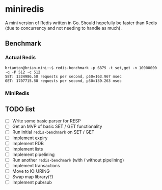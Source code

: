 # miniredis
A mini version of Redis written in Go. Should hopefully be faster than Redis (due to concurrency and not needing to handle as much).

## Benchmark
### Actual Redis
```
brianton@brian-mini:~$ redis-benchmark -p 6379 -t set,get -n 10000000 -q -P 512 -c 512
SET: 1334986.50 requests per second, p50=163.967 msec
GET: 1707715.88 requests per second, p50=139.263 msec
```
### MiniRedis

## TODO list
- [ ] Write some basic parser for RESP
- [ ] Get an MVP of basic SET / GET functionality
- [ ] Run initial `redis-benchmark` on SET / GET
- [ ] Implement expiry
- [ ] Implement RDB
- [ ] Implement lists
- [ ] Implement pipelining
- [ ] Run another `redis-benchmark` (with / without pipelining)
- [ ] Implement transactions
- [ ] Move to IO_URING
- [ ] Swap map library(?)
- [ ] Implement pub/sub
